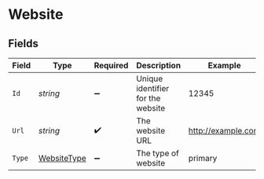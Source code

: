 # Website


## Fields

| Field                                                 | Type                                                  | Required                                              | Description                                           | Example                                               |
| ----------------------------------------------------- | ----------------------------------------------------- | ----------------------------------------------------- | ----------------------------------------------------- | ----------------------------------------------------- |
| `Id`                                                  | *string*                                              | :heavy_minus_sign:                                    | Unique identifier for the website                     | 12345                                                 |
| `Url`                                                 | *string*                                              | :heavy_check_mark:                                    | The website URL                                       | http://example.com                                    |
| `Type`                                                | [WebsiteType](../../Models/Components/WebsiteType.md) | :heavy_minus_sign:                                    | The type of website                                   | primary                                               |